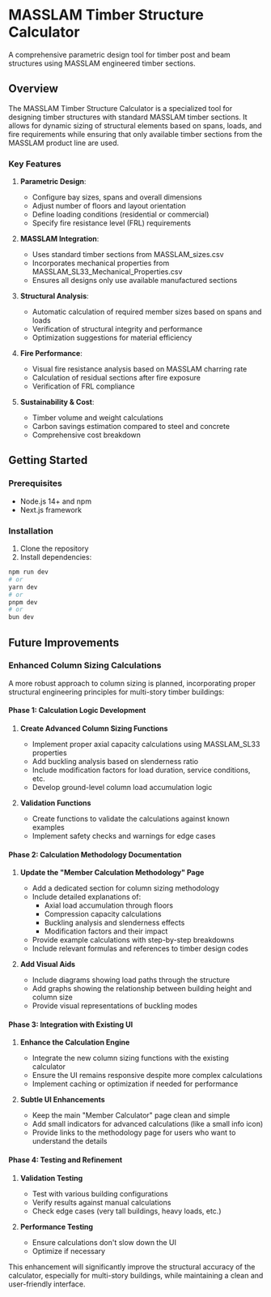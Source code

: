 # MASSLAM Timber Structure Calculator

A comprehensive parametric design tool for timber post and beam structures using MASSLAM engineered timber sections.

## Overview

The MASSLAM Timber Structure Calculator is a specialized tool for designing timber structures with standard MASSLAM timber sections. It allows for dynamic sizing of structural elements based on spans, loads, and fire requirements while ensuring that only available timber sections from the MASSLAM product line are used.

### Key Features

1. **Parametric Design**:
   - Configure bay sizes, spans and overall dimensions
   - Adjust number of floors and layout orientation
   - Define loading conditions (residential or commercial)
   - Specify fire resistance level (FRL) requirements

2. **MASSLAM Integration**:
   - Uses standard timber sections from MASSLAM_sizes.csv
   - Incorporates mechanical properties from MASSLAM_SL33_Mechanical_Properties.csv
   - Ensures all designs only use available manufactured sections

3. **Structural Analysis**:
   - Automatic calculation of required member sizes based on spans and loads
   - Verification of structural integrity and performance
   - Optimization suggestions for material efficiency

4. **Fire Performance**:
   - Visual fire resistance analysis based on MASSLAM charring rate
   - Calculation of residual sections after fire exposure
   - Verification of FRL compliance

5. **Sustainability & Cost**:
   - Timber volume and weight calculations
   - Carbon savings estimation compared to steel and concrete
   - Comprehensive cost breakdown

## Getting Started

### Prerequisites

- Node.js 14+ and npm
- Next.js framework

### Installation

1. Clone the repository
2. Install dependencies:

```bash
npm run dev
# or
yarn dev
# or
pnpm dev
# or
bun dev
```

## Future Improvements

### Enhanced Column Sizing Calculations

A more robust approach to column sizing is planned, incorporating proper structural engineering principles for multi-story timber buildings:

#### Phase 1: Calculation Logic Development

1. **Create Advanced Column Sizing Functions**
   - Implement proper axial capacity calculations using MASSLAM_SL33 properties
   - Add buckling analysis based on slenderness ratio
   - Include modification factors for load duration, service conditions, etc.
   - Develop ground-level column load accumulation logic

2. **Validation Functions**
   - Create functions to validate the calculations against known examples
   - Implement safety checks and warnings for edge cases

#### Phase 2: Calculation Methodology Documentation

1. **Update the "Member Calculation Methodology" Page**
   - Add a dedicated section for column sizing methodology
   - Include detailed explanations of:
     - Axial load accumulation through floors
     - Compression capacity calculations
     - Buckling analysis and slenderness effects
     - Modification factors and their impact
   - Provide example calculations with step-by-step breakdowns
   - Include relevant formulas and references to timber design codes

2. **Add Visual Aids**
   - Include diagrams showing load paths through the structure
   - Add graphs showing the relationship between building height and column size
   - Provide visual representations of buckling modes

#### Phase 3: Integration with Existing UI

1. **Enhance the Calculation Engine**
   - Integrate the new column sizing functions with the existing calculator
   - Ensure the UI remains responsive despite more complex calculations
   - Implement caching or optimization if needed for performance

2. **Subtle UI Enhancements**
   - Keep the main "Member Calculator" page clean and simple
   - Add small indicators for advanced calculations (like a small info icon)
   - Provide links to the methodology page for users who want to understand the details

#### Phase 4: Testing and Refinement

1. **Validation Testing**
   - Test with various building configurations
   - Verify results against manual calculations
   - Check edge cases (very tall buildings, heavy loads, etc.)

2. **Performance Testing**
   - Ensure calculations don't slow down the UI
   - Optimize if necessary

This enhancement will significantly improve the structural accuracy of the calculator, especially for multi-story buildings, while maintaining a clean and user-friendly interface.